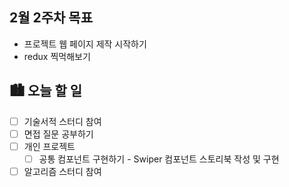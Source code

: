 ## 2월 2주차 목표

- 프로젝트 웹 페이지 제작 시작하기
- redux 찍먹해보기

## 🏙️ 오늘 할 일

- [ ] 기술서적 스터디 참여
- [ ] 면접 질문 공부하기
- [ ] 개인 프로젝트
  - [ ] 공통 컴포넌트 구현하기 - Swiper 컴포넌트 스토리북 작성 및 구현
- [ ] 알고리즘 스터디 참여
